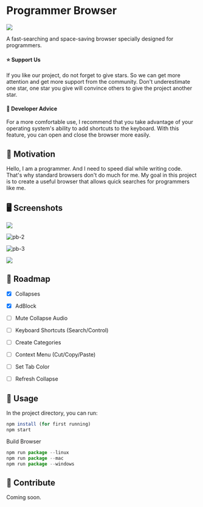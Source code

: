 # Programmer Browser

![](/home/ozgur/Desktop/programmer-browser/assets/icon.png)





A fast-searching and space-saving browser specially designed for programmers.



#### :star: Support Us

If you like our project, do not forget to give stars. So we can get more attention and get more support from the community. Don't underestimate one star, one star you give will convince others to give the project another star.



#### :angel: Developer Advice

For a more comfortable use, I recommend that you take advantage of your operating system's ability to add shortcuts to the keyboard. With this feature, you can open and close the browser more easily.



## :muscle: Motivation

Hello, I am a programmer. And I need to speed dial while writing code. That's why standard browsers don't do much for me. My goal in this project is to create a useful browser that allows quick searches for programmers like me.





## :desktop_computer: Screenshots



![](/home/ozgur/Desktop/programmer-browser/docs/images/pb-1.png)

![pb-2](/home/ozgur/Desktop/programmer-browser/docs/images/pb-2.png)

![pb-3](/home/ozgur/Desktop/programmer-browser/docs/images/pb-3.png)

![](/home/ozgur/Pictures/pb-4.png)





## :tada: Roadmap

- [x] Collapses
- [x] AdBlock
- [ ] Mute Collapse Audio
- [ ] Keyboard Shortcuts (Search/Control)
- [ ] Create Categories
- [ ] Context Menu (Cut/Copy/Paste)
- [ ] Set Tab Color
- [ ] Refresh Collapse



## :crystal_ball: Usage

In the project directory, you can run:

```js
npm install (for first running)
npm start
```

Build Browser

```js
npm run package --linux
npm run package --mac
npm run package --windows
```



## :handshake: Contribute

Coming soon.
